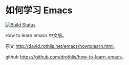 # 如何学习 Emacs

[![Build Status](https://travis-ci.org/teddy-ma/how-to-learn-emacs-chinese-edition.svg?branch=master)](https://travis-ci.org/teddy-ma/how-to-learn-emacs-chinese-edition)

How to learn emacs 中文版。

原文 <http://david.rothlis.net/emacs/howtolearn.html>。

github <https://github.com/drothlis/how-to-learn-emacs>。
